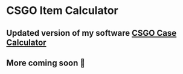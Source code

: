 # CSGO Item Calculator   
## Updated version of my software [CSGO Case Calculator](https://github.com/n0eL1405/CSGO-Case-Calculator)   
## More coming soon 👀
